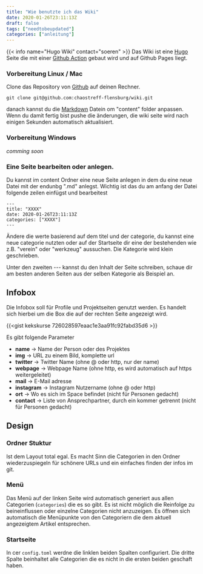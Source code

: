 ```yaml
---
title: "Wie benutzte ich das Wiki"
date: 2020-01-26T23:11:13Z
draft: false
tags: ["needtobeupdated"]
categories: ["anleitung"]
---
```

{{< info name="Hugo Wiki"  contact="soeren" >}}
Das Wiki ist eine [Hugo](https://gohugo.io/) Seite die mit einer [Github Action](https://github.com/chaostreff-flensburg/wiki/actions) gebaut wird und auf Github Pages liegt.

### Vorbereitung Linux / Mac

Clone das Repository von [Github](https://github.com/chaostreff-flensburg/wiki) auf deinen Rechner.

```
git clone git@github.com:chaostreff-flensburg/wiki.git
```

danach kannst du die [Markdown](https://guides.github.com/features/mastering-markdown/) Datein om "content" folder anpassen. Wenn du damit fertig bist pushe die änderungen, die wiki seite wird nach einigen Sekunden automatisch aktualisiert.

### Vorbereitung Windows

*comming soon*

### Eine Seite bearbeiten oder anlegen.

Du kannst im content Ordner eine neue Seite anlegen in dem du eine neue Datei mit der endunbg ".md" anlegst. Wichtig ist das du am anfang der Datei folgende zeilen einfügst und bearbeitest

```
---
title: "XXXX"
date: 2020-01-26T23:11:13Z
categories: ["XXXX"]
---
```

Ändere die werte basierend auf dem titel und der categorie, du kannst eine neue categorie nutzten oder auf der Startseite dir eine der bestehenden wie z.B. "verein" oder "werkzeug" aussuchen. Die Kategorie wird klein geschrieben.

Unter den zweiten --- kannst du den Inhalt der Seite schreiben, schaue dir am besten anderen Seiten aus der selben Kategorie als Beispiel an.

## Infobox
Die Infobox soll für Profile und Projektseiten genutzt werden. Es handelt sich hierbei um die Box die auf der rechten Seite angezeigt wird.

{{<gist kekskurse 726028597eaac1e3aa91fc92fabd35d6 >}}

Es gibt folgende Parameter

* **name** -> Name der Person oder des Projektes
* **img** -> URL zu einem Bild, komplette url
* **twitter** -> Twitter Name (ohne @ oder http, nur der name) 
* **webpage** -> Webpage Name (ohne http, es wird automatisch auf https weitergeleitet)
* **mail** -> E-Mail adresse
* **instagram** -> Instagram Nutzername (ohne @ oder http)
* **ort** -> Wo es sich im Space befindet (nicht für Personen gedacht)
* **contact** -> Liste von Ansprechpartner, durch ein kommer getrennt (nicht für Personen gedacht)

## Design 

### Ordner Stuktur
Ist dem Layout total egal. Es macht Sinn die Categorien in den Ordner wiederzuspiegeln für schönere URLs und ein einfaches finden der infos im git.

### Menü
Das Menü auf der linken Seite wird automatisch generiert aus allen Categorien (`categories`) die es so gibt. Es ist nicht möglich die Reinfolge zu beineinflussen oder einzelne Categorien nicht anzuzeigen. Es öffnen sich automatisch die Menüpunkte von den Categoriern die dem aktuell angezeigtem Artikel entsprechen.

### Startseite

In cer `config.toml` werdne die linklen beiden Spalten configuriert. Die dritte Spalte beinhaltet alle Categorien die es nicht in die ersten beiden geschaft haben.

